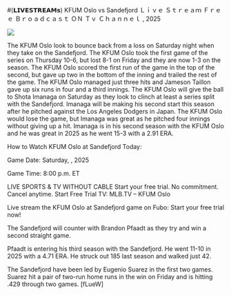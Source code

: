 #(𝗟𝗜𝗩𝗘𝗦𝗧𝗥𝗘𝗔𝗠𝘀) KFUM Oslo vs Sandefjord Ｌｉｖｅ Ｓｔｒｅａｍ Ｆｒｅｅ Ｂｒｏａｄｃａｓｔ ＯＮ Ｔｖ Ｃｈａｎｎｅｌ , 2025  
  
  
[![](https://i.imgur.com/qSNzIqt.png)](https://movie.rssnews.media/PPYmxMPx.php)  
  
The KFUM Oslo look to bounce back from a loss on Saturday night when they take on the Sandefjord. The KFUM Oslo took the first game of the series on Thursday 10-6, but lost 8-1 on Friday and they are now 1-3 on the season. The KFUM Oslo scored the first run of the game in the top of the second, but gave up two in the bottom of the inning and trailed the rest of the game. The KFUM Oslo managed just three hits and Jameson Taillon gave up six runs in four and a third innings. The KFUM Oslo will give the ball to Shota Imanaga on Saturday as they look to clinch at least a series split with the Sandefjord. Imanaga will be making his second start this season after he pitched against the Los Angeles Dodgers in Japan. The KFUM Oslo would lose the game, but Imanaga was great as he pitched four innings without giving up a hit. Imanaga is in his second season with the KFUM Oslo and he was great in 2025 as he went 15-3 with a 2.91 ERA.

How to Watch KFUM Oslo at Sandefjord Today:

Game Date: Saturday, , 2025

Game Time: 8:00 p.m. ET

LIVE SPORTS & TV WITHOUT CABLE
Start your free trial. No commitment. Cancel anytime.
Start Free Trial
TV: MLB.TV – KFUM Oslo

Live stream the KFUM Oslo at Sandefjord game on Fubo: Start your free trial now!

The Sandefjord will counter with Brandon Pfaadt as they try and win a second straight game.

Pfaadt is entering his third season with the Sandefjord. He went 11-10 in 2025 with a 4.71 ERA. He struck out 185 last season and walked just 42.

The Sandefjord have been led by Eugenio Suarez in the first two games. Suarez hit a pair of two-run home runs in the win on Friday and is hitting .429 through two games. [fLueW]